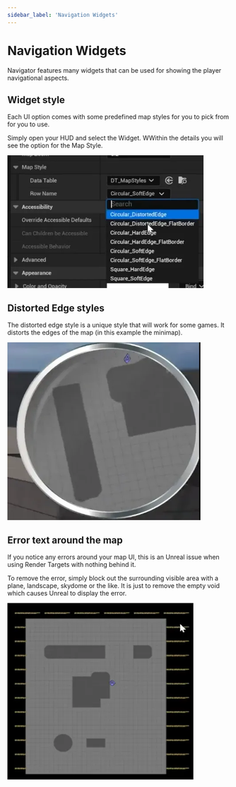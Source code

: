 ```yaml
---
sidebar_label: 'Navigation Widgets'
---
```


# Navigation Widgets

Navigator features many widgets that can be used for showing the player navigational aspects.

## Widget style

Each UI option comes with some predefined map styles for you to pick from for you to use.

Simply open your HUD and select the Widget. WWithin the details you will see the option for the Map Style.

![widget-style.webp](/img/pro/navigator/widget-style.webp)

## Distorted Edge styles

The distorted edge style is a unique style that will work for some games. It distorts the edges of the map (in this example the minimap).

![minimap-distorted-edges.webp](/img/pro/navigator/minimap-distorted-edges.webp)

## Error text around the map

If you notice any errors around your map UI, this is an Unreal issue when using Render Targets with nothing behind it. 

To remove the error, simply block out the surrounding visible area with a plane, landscape, skydome or the like. It is just to remove the empty void which causes Unreal to display the error.

![empty-errors.webp](/img/pro/navigator/empty-errors.webp)

